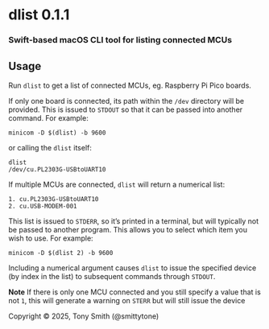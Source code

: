 # dlist 0.1.1

### Swift-based macOS CLI tool for listing connected MCUs

## Usage

Run `dlist` to get a list of connected MCUs, eg. Raspberry Pi Pico boards.

If only one board is connected, its path within the `/dev` directory will be provided. This is issued to `STDOUT` so that it can be passed into another command. For example:

```shell
minicom -D $(dlist) -b 9600
```

or calling the `dlist` itself:

```shell
dlist
/dev/cu.PL2303G-USBtoUART10
```

If multiple MCUs are connected, `dlist` will return a numerical list:

```shell
1. cu.PL2303G-USBtoUART10
2. cu.USB-MODEM-001
```

This list is issued to `STDERR`, so it’s printed in a terminal, but will typically not be passed to another program. This allows you to select which item you wish to use. For example:

```shell
minicom -D $(dlist 2) -b 9600
```

Including a numerical argument causes `dlist` to issue the specified device (by index in the list) to subsequent commands through `STDOUT`.

**Note** If there is only one MCU connected and you still specify a value that is not `1`, this will generate a warning on `STERR` but will still issue the device 


Copyright © 2025, Tony Smith (@smittytone)
